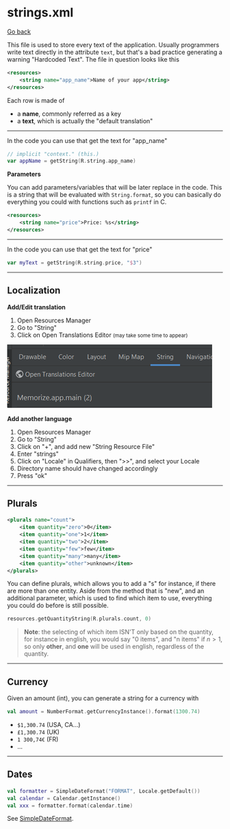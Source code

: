 # strings.xml

[Go back](../index.md#resources)

<div class="row row-cols-md-2 mx-0"><div>

This file is used to store every text of the application. Usually programmers write text directly in the attribute `text`, but that's a bad practice generating a warning "Hardcoded Text". The file in question looks like this

```xml
<resources>
    <string name="app_name">Name of your app</string>
</resources>
```

Each row is made of

* a **name**, commonly referred as a key
* a **text**, which is actually the "default translation"

<hr>

In the code you can use that get the text for "app_name"

```kotlin
// implicit "context." (this.)
var appName = getString(R.string.app_name)
```
</div><div>

**Parameters**

You can add parameters/variables that will be later replace in the code. This is a string that will be evaluated with `String.format`, so you can basically do everything you could with functions such as `printf` in C.

```xml
<resources>
    <string name="price">Price: %s</string>
</resources>
```

<hr>

In the code you can use that get the text for "price"

```kotlin
var myText = getString(R.string.price, "$3")
```
</div></div>

<hr class="sl">

## Localization

<div class="row row-cols-md-2 mx-0"><div>

**Add/Edit translation**

1. Open Resources Manager
2. Go to "String"
3. Click on Open Translations Editor <small>(may take some time to appear)</small>

![Open Translations Editor](../_images/OpenTranslationsEditor.png)

</div><div>

**Add another language**

1. Open Resources Manager
2. Go to "String"
3. Click on "+", and add new "String Resource File"
4. Enter "strings"
5. Click on "Locale" in Qualifiers, then ">>", and select your Locale
6. Directory name should have changed accordingly
7. Press "ok"

</div></div>

<hr class="sr">

## Plurals

<div class="row row-cols-md-2"><div>

```xml
<plurals name="count">
    <item quantity="zero">0</item>
    <item quantity="one">1</item>
    <item quantity="two">2</item>
    <item quantity="few">few</item>
    <item quantity="many">many</item>
    <item quantity="other">unknown</item>
</plurals>
```
</div><div>

You can define plurals, which allows you to add a "s" for instance, if there are more than one entity. Aside from the method that is "new", and an additional parameter, which is used to find which item to use, everything you could do before is still possible.

```kotlin
resources.getQuantityString(R.plurals.count, 0)
```

> **Note**: the selecting of which item ISN'T only based on the quantity, for instance in english, you would say "0 items", and "n items" if $n \gt 1$, so only **other**, and **one** will be used in english, regardless of the quantity.
</div></div>


<hr class="sl">

## Currency

<div class="row row-cols-md-2 mx-0"><div>

Given an amount (int), you can generate a string for a currency with

```kotlin
val amount = NumberFormat.getCurrencyInstance().format(1300.74)
```
</div><div>

* `$1,300.74` (USA, CA...)
* `£1,300.74` (UK)
* `1 300,74€` (FR)
* ...
</div></div>

<hr class="sr">

## Dates

<div class="row row-cols-md-2"><div>

```kotlin
val formatter = SimpleDateFormat("FORMAT", Locale.getDefault())
val calendar = Calendar.getInstance()
val xxx = formatter.format(calendar.time)
```
</div><div class="align-self-center">

See [SimpleDateFormat](https://developer.android.com/reference/java/text/SimpleDateFormat#date-and-time-patterns).
</div></div>